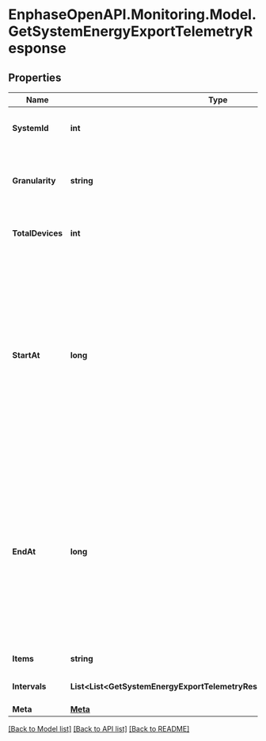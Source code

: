 # EnphaseOpenAPI.Monitoring.Model.GetSystemEnergyExportTelemetryResponse

## Properties

Name | Type | Description | Notes
------------ | ------------- | ------------- | -------------
**SystemId** | **int** | Unique numeric ID of the system. | [optional] 
**Granularity** | **string** | Granularity of the telemetry data. Default is &#39;day&#39;. | [optional] 
**TotalDevices** | **int** | Number of production meters in the site. | [optional] 
**StartAt** | **long** | Start time of the data series. Either start_date or start_at will be present. By default start_at will appear in response. If start_date parameter is passed in the url then start_date field will appear in response. | [optional] 
**EndAt** | **long** | End time of the data series. Either end_date or end_at will be present. By default end_at will appear in response. If end_date parameter is passed in the url then end_date field will appear in response. | [optional] 
**Items** | **string** | List key &#39;intervals&#39;. | [optional] 
**Intervals** | **List&lt;List&lt;GetSystemEnergyExportTelemetryResponseIntervalsInnerInner&gt;&gt;** | An array of telemetry objects. | [optional] 
**Meta** | [**Meta**](Meta.md) |  | [optional] 

[[Back to Model list]](../README.md#documentation-for-models) [[Back to API list]](../README.md#documentation-for-api-endpoints) [[Back to README]](../README.md)

